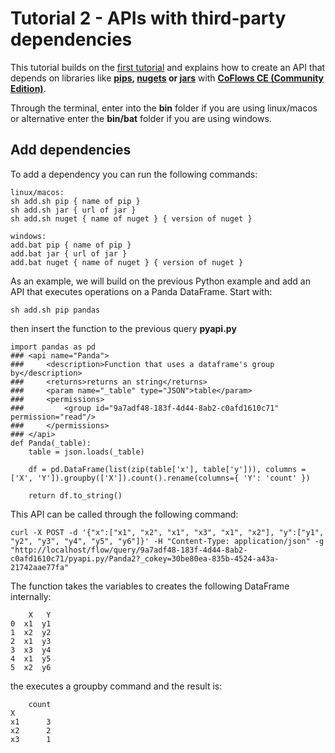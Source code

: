 # Tutorial 2 - APIs with third-party dependencies

This tutorial builds on the [first tutorial](tutorial-1.md) and explains how to create an API that depends on libraries like **[pips](https://pypi.org/project/pip/), [nugets](https://www.nuget.org) or [jars](https://maven.apache.org)** with [**CoFlows CE (Community Edition)**](https://github.com/QuantApp/CoFlows-CE). 

Through the terminal, enter into the **bin** folder if you are using linux/macos or alternative enter the **bin/bat** folder if you are using windows.


## Add dependencies
To add a dependency you can run the following commands:
    
    linux/macos:    
    sh add.sh pip { name of pip }
    sh add.sh jar { url of jar }
    sh add.sh nuget { name of nuget } { version of nuget }

    windows:
    add.bat pip { name of pip }
    add.bat jar { url of jar }
    add.bat nuget { name of nuget } { version of nuget }

As an example, we will build on the previous Python example and add an API that executes operations on a Panda DataFrame. Start with:

    sh add.sh pip pandas

then insert the function to the previous query **pyapi.py** 

    import pandas as pd
    ### <api name="Panda">
    ###     <description>Function that uses a dataframe's group by</description>
    ###     <returns>returns an string</returns>
    ###     <param name="_table" type="JSON">table</param>
    ###     <permissions>
    ###         <group id="9a7adf48-183f-4d44-8ab2-c0afd1610c71" permission="read"/>
    ###     </permissions>
    ### </api>
    def Panda(_table):
        table = json.loads(_table)

        df = pd.DataFrame(list(zip(table['x'], table['y'])), columns =['X', 'Y']).groupby(['X']).count().rename(columns={ 'Y': 'count' })

        return df.to_string()

This API can be called through the following command:

    curl -X POST -d '{"x":["x1", "x2", "x1", "x3", "x1", "x2"], "y":["y1", "y2", "y3", "y4", "y5", "y6"]}' -H "Content-Type: application/json" -g "http://localhost/flow/query/9a7adf48-183f-4d44-8ab2-c0afd1610c71/pyapi.py/Panda2?_cokey=30be80ea-835b-4524-a43a-21742aae77fa"


The function takes the variables to creates the following DataFrame internally:

        X   Y
    0  x1  y1
    1  x2  y2
    2  x1  y3
    3  x3  y4
    4  x1  y5
    5  x2  y6

the executes a groupby command and the result is:

        count
    X        
    x1      3
    x2      2
    x3      1
